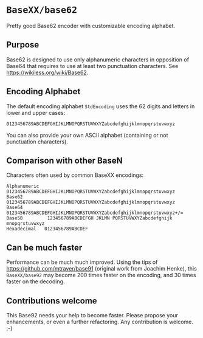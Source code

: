 # `BaseXX/base62`

Pretty good Base62 encoder with customizable encoding alphabet.

## Purpose

Base62 is designed to use only alphanumeric characters
in opposition of Base64 that requires
to use at least two punctuation characters.
See <https://wikiless.org/wiki/Base62>.

## Encoding Alphabet

The default encoding alphabet `StdEncoding`
uses the 62 digits and letters in lower and upper cases:

    0123456789ABCDEFGHIJKLMNOPQRSTUVWXYZabcdefghijklmnopqrstuvwxyz

You can also provide your own ASCII alphabet
(containing or not punctuation characters).

## Comparison with other BaseN

Characters often used by common BaseXX encodings:

    Alphanumeric  0123456789ABCDEFGHIJKLMNOPQRSTUVWXYZabcdefghijklmnopqrstuvwxyz
    Base62        0123456789ABCDEFGHIJKLMNOPQRSTUVWXYZabcdefghijklmnopqrstuvwxyz
    Base64        0123456789ABCDEFGHIJKLMNOPQRSTUVWXYZabcdefghijklmnopqrstuvwxyz+/=
    Base58         123456789ABCDEFGH JKLMN PQRSTUVWXYZabcdefghijk mnopqrstuvwxyz
    Hexadecimal   0123456789ABCDEF

## Can be much faster

Performance can be much much improved.
Using the tips of <https://github.com/mtraver/base91>
(original work from Joachim Henke),
this `BaseXX/base92` may become 200 times faster on the encoding,
and 30 times faster on the decoding.

## Contributions welcome

This Base92 needs your help to become faster.
Please propose your enhancements,
or even a further refactoring.
Any contribution is welcome. ;-)
